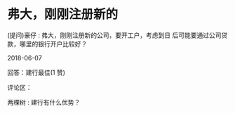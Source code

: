 # 弗大，刚刚注册新的

(提问)豪仔 : 弗大，刚刚注册新的公司，要开工户，考虑到日 后可能要通过公司贷款，哪里的银行开户比较好？

2018-06-07

回答：建行最佳(1 赞)

评论区：

两棵树 : 建行有什么优势？